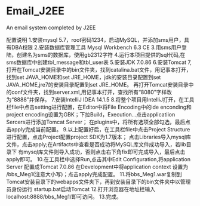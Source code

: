 # Email_J2EE
An email system completed by J2EE


配置说明
1.安装mysql 5.7，root密码1234，启动MySQL，并添加sms用户，具有DBA权限
2.安装数据库管理工具 Mysql Workbench 6.3 CE
3.用sms用户登陆，创建名为sms的数据库，使用gb2312字符
4.运行本项目提供的sql代码,在sms数据库中创建tbl_message和tbl_user表
5.安装JDK 7.0.86
6.安装Tomcat 7,打开在Tomcat安装目录中的bin文件夹，找到catalina.bat文件，用记事本打开，
  找到set JAVA_HOME和set JRE_HOME，jdk的安装目录配置到set JAVA_HOME,jre7的安装目录配置到set JRE_HOME。
  再打开Tomcat安装目录中的conf文件夹，找到server.xml,用记事本打开，查找所有“8080”字样改为“8888”并保存。
7.安装IntelliJ IDEA 14.1.5
8.将整个项目用IntelliJ打开，在工具栏file中点击setting进行配置，在Editor中将File Encoding中的ide enconding和
  project encoding设置为GBK；下拉Build，Execution...点击applicatiion Sercers进行添加Tomcat Server；
  在plugins中，将所有选项全部勾选，最后点击apply完成当前配置。
9.以上配置好后，在工具栏file中点击Project Structure进行配置，点击Project配置project SDK为1.7版本；
  点击Libraries导入mysql库文件，点击apply;在Artifacts中查看是否成功将MySQL库文件成功导入，若lib目录下
  有mysql库文件则导入成功，否则点击右下角fix即可完成导入，最后点击apply即可。
10.在工具栏中选择Run,点击其中Edit Configuration,将application Server 配置成Tomcat 7.0.86
   在Development中将application context 设置为 /bbs_Meg1(注意大小写)；点击apply完成配置。
11.将bbs_Meg1.war复制到Tomcat安装目录下的webapps文件夹下，再到安装目录下的bin文件夹中以管理员身份运行
   startup.bat启动Tomcat
12.打开浏览器在地址栏输入localhost:8888/bbs_Meg1/即可访问。
13.完成。 
